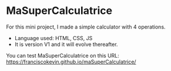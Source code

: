 # MaSuperCalculatrice
For this mini project, I made a simple calculator with 4 operations.
- Language used: HTML, CSS, JS
- It is version V1 and it will evolve thereafter.

You can test MaSuperCalculatrice on this URL: https://franciscokevin.github.io/maSuperCalculatrice/
